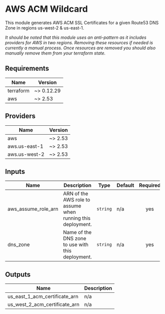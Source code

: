 # AWS ACM Wildcard

This module generates AWS ACM SSL Certificates for a given Route53 DNS Zone in regions us-west-2 & us-east-1. 

*It should be noted that this module uses an anti-pattern as it includes providers for AWS in two regions. Removing these resources if needed is currently a manual process. Once resources are removed you should also manually remove them from your terraform state.*

<!-- BEGINNING OF PRE-COMMIT-TERRAFORM DOCS HOOK -->
## Requirements

| Name | Version |
|------|---------|
| terraform | ~> 0.12.29 |
| aws | ~> 2.53 |

## Providers

| Name | Version |
|------|---------|
| aws | ~> 2.53 |
| aws.us-east-1 | ~> 2.53 |
| aws.us-west-2 | ~> 2.53 |

## Inputs

| Name | Description | Type | Default | Required |
|------|-------------|------|---------|:--------:|
| aws\_assume\_role\_arn | ARN of the AWS role to assume when running this deployment. | `string` | n/a | yes |
| dns\_zone | Name of the DNS zone to use with this deployment. | `string` | n/a | yes |

## Outputs

| Name | Description |
|------|-------------|
| us\_east\_1\_acm\_certificate\_arn | n/a |
| us\_west\_2\_acm\_certificate\_arn | n/a |

<!-- END OF PRE-COMMIT-TERRAFORM DOCS HOOK -->